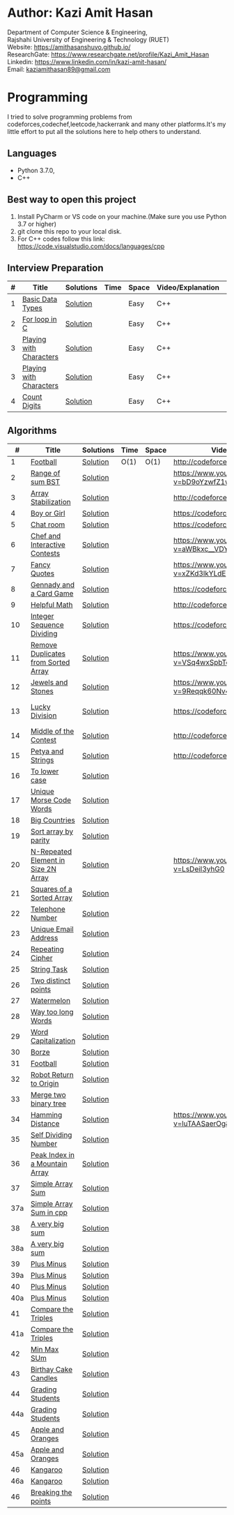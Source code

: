 # Author: Kazi Amit Hasan

Department of Computer Science & Engineering, </br>
Rajshahi University of Engineering & Technology (RUET) </br>
Website: https://amithasanshuvo.github.io/ </br>
ResearchGate: https://www.researchgate.net/profile/Kazi_Amit_Hasan </br>
Linkedin: https://www.linkedin.com/in/kazi-amit-hasan/ </br>
Email: kaziamithasan89@gmail.com

# Programming

I tried to solve programming problems from codeforces,codechef,leetcode,hackerrank and many other platforms.It's my little effort to put all the solutions here to help others to understand.

## Languages

- Python 3.7.0,
- C++

## Best way to open this project

1. Install PyCharm or VS code on your machine.(Make sure you use Python 3.7 or higher)
2. git clone this repo to your local disk.
3. For C++ codes follow this link: https://code.visualstudio.com/docs/languages/cpp

## Interview Preparation

| #   | Title                                                                                          | Solutions                                                                                                                      | Time | Space | Video/Explanation | Difficulty | Tag |
| --- | ---------------------------------------------------------------------------------------------- | ------------------------------------------------------------------------------------------------------------------------------ | ---- | ----- | ----------------- | ---------- | --- |
| 1   | [Basic Data Types ](https://www.hackerrank.com/challenges/c-tutorial-basic-data-types/problem) | [Solution](https://github.com/AmitHasanShuvo/Programming/blob/master/Interview%20Prep/HackerRank%20C%2B%2B/BasicDataTypes.cpp) |      | Easy  | C++               |
| 2   | [For loop in C ](#) | [Solution](https://github.com/AmitHasanShuvo/Programming/blob/master/Interview%20Prep/HackerRank%20C%2B%2B/forloop.cpp) |      | Easy  | C++               |
| 3   | [Playing with Characters](#) | [Solution](https://github.com/AmitHasanShuvo/Programming/blob/master/Interview%20Prep/HackerRank%20C%2B%2B/PlayingWithChar.cpp) |      | Easy  | C++               |
| 3   | [Playing with Characters](#) | [Solution](https://github.com/AmitHasanShuvo/Programming/blob/master/Interview%20Prep/HackerRank%20C%2B%2B/PlayingWithChar.cpp) |      | Easy  | C++               |
| 4   | [Count Digits](#) | [Solution](https://github.com/AmitHasanShuvo/Programming/blob/master/HackerRank%20C%2B%2B/CountDigits.cpp) |      | Easy  | C++               |

## Algorithms

| #   | Title                                                                                                      | Solutions                                                                                        | Time | Space | Video/Explanation                                  | Difficulty | Tag                       |
| --- | ---------------------------------------------------------------------------------------------------------- | ------------------------------------------------------------------------------------------------ | ---- | ----- | -------------------------------------------------- | ---------- | ------------------------- |
| 1   | [Football](http://codeforces.com/problemset/problem/96/A)                                                  | [Solution](https://github.com/AmitHasanShuvo/Programming/blob/master/football.py)                | O(1) | O(1)  | http://codeforces.com/blog/entry/64130             | Easy       | Strings                   |
| 2   | [Range of sum BST](https://leetcode.com/problems/range-sum-of-bst/)                                        | [Solution](https://github.com/AmitHasanShuvo/Programming/blob/master/leetcode938.py)             |      |       | https://www.youtube.com/watch?v=bD9oYzwfZ1w        | Easy       | Tree                      |
| 3   | [Array Stabilization](http://codeforces.com/problemset/problem/1095/B)                                     | [Solution](https://github.com/AmitHasanShuvo/Programming/blob/master/ArrayStabilization.py)      |      |       | http://codeforces.com/blog/entry/64130             | Easy       | Implementation            |
| 4   | [Boy or Girl](https://codeforces.com/problemset/problem/236/A)                                             | [Solution](https://github.com/AmitHasanShuvo/Programming/blob/master/BoyOrGirl.py)               |      |       | https://codeforces.com/blog/entry/5592             | Easy       | Brute Force               |
| 5   | [ Chat room](https://codeforces.com/problemset/problem/58/A)                                               | [Solution](https://github.com/AmitHasanShuvo/Programming/blob/master/ChatRoom.py)                |      |       | https://codeforces.com/blog/entry/1771             | Easy       | Greedy                    |
| 6   | [Chef and Interactive Contests](https://www.codechef.com/problems/CHFINTRO)                                | [Solution](https://github.com/AmitHasanShuvo/Programming/blob/master/CodeChefDEC18N.py)          |      |       | https://www.youtube.com/watch?v=aWBkxc__VDY        | Easy       | Implementation            |
| 7   | [Fancy Quotes](https://www.codechef.com/JAN19A/problems/FANCY)                                             | [Solution](https://github.com/AmitHasanShuvo/Programming/blob/master/FancyQuotes.py)             |      |       | https://www.youtube.com/watch?v=xZKd3lkYLdE        | Easy       | Implementation            |
| 8   | [Gennady and a Card Game](https://codeforces.com/contest/1097/problem/A)                                   | [Solution](https://github.com/AmitHasanShuvo/Programming/blob/master/GennaddyAndCardGame.py)     |      |       | https://codeforces.com/blog/entry/64310            | Easy       | Implementation            |
| 9   | [Helpful Math](http://codeforces.com/problemset/problem/339/A)                                             | [Solution](https://github.com/AmitHasanShuvo/Programming/blob/master/HelpfulMaths.py)            |      |       | http://codeforces.com/blog/entry/8725              | Easy       | Greedy                    |
| 10  | [Integer Sequence Dividing](https://codeforces.com/contest/1102/problem/A)                                 | [Solution](https://github.com/AmitHasanShuvo/Programming/blob/master/IntegerSequenceDividing.py) |      |       | https://codeforces.com/blog/entry/64439            | Easy       | Math                      |
| 11  | [ Remove Duplicates from Sorted Array](https://leetcode.com/problems/remove-duplicates-from-sorted-array/) | [Solution](https://github.com/AmitHasanShuvo/Programming/blob/master/Leetcode26.py)              |      |       | https://www.youtube.com/watch?v=VSq4wxSpbTc&t=2s   | Easy       | Array                     |
| 12  | [Jewels and Stones](https://leetcode.com/problems/jewels-and-stones/)                                      | [Solution](https://github.com/AmitHasanShuvo/Programming/blob/master/Leetcode771.py)             |      |       | https://www.youtube.com/watch?v=9Reqqk60Nv4&t=32s  | Easy       | Hash Table                |
| 13  | [Lucky Division](https://codeforces.com/contest/122/problem/A)                                             | [Solution](https://github.com/AmitHasanShuvo/Programming/blob/master/LuckyDivision.py)           |      |       | https://codeforces.com/blog/entry/2956             | Easy       | Brute Force,Number Theory |
| 14  | [Middle of the Contest](http://codeforces.com/problemset/problem/1133/A?locale=en)                         | [Solution](https://github.com/AmitHasanShuvo/Programming/blob/master/MiddleofTheContest.py)      |      |       | http://codeforces.com/blog/entry/65807             | Easy       | Implementation            |
| 15  | [Petya and Strings](https://codeforces.com/problemset/problem/112/A)                                       | [Solution](https://github.com/AmitHasanShuvo/Programming/blob/master/PetyaAndStrings1.py)        |      |       | http://codeforces.com/blog/entry/2616              | Easy       | Implementation            |
| 16  | [To lower case](https://leetcode.com/problems/to-lower-case/)                                              | [Solution](https://github.com/AmitHasanShuvo/Programming/blob/master/leetcode709.py)             |      |       |                                                    | Easy       | String                    |
| 17  | [Unique Morse Code Words](https://leetcode.com/problems/unique-morse-code-words/)                          | [Solution](https://github.com/AmitHasanShuvo/Programming/blob/master/leetcode804.py)             |      |       |                                                    | Easy       | Hash Table                |
| 18  | [Big Countries](https://leetcode.com/problems/big-countries/)                                              | [Solution](https://github.com/AmitHasanShuvo/Programming/blob/master/leetcode595.sql)            |      |       |                                                    | Easy       | Database                  |
| 19  | [Sort array by parity](https://leetcode.com/problems/sort-array-by-parity/)                                | [Solution](https://github.com/AmitHasanShuvo/Programming/blob/master/leetcode905.py)             |      |       |                                                    | Easy       | Array                     |
| 20  | [N-Repeated Element in Size 2N Array](https://leetcode.com/problems/n-repeated-element-in-size-2n-array/)  | [Solution](https://github.com/AmitHasanShuvo/Programming/blob/master/leetcode961EASY.py)         |      |       | https://www.youtube.com/watch?v=LsDeiI3yhG0        | Easy       | Array                     |
| 21  | [Squares of a Sorted Array](https://leetcode.com/problems/squares-of-a-sorted-array/)                      | [Solution](https://github.com/AmitHasanShuvo/Programming/blob/master/leetcode977.py)             |      |       |                                                    | Easy       | Array                     |
| 22  | [Telephone Number](https://codeforces.com/problemset/problem/1167/A)                                       | [Solution](https://github.com/AmitHasanShuvo/Programming/blob/master/TelephoneNumber.py)         |      |       |                                                    | Easy       | Greedy,Bruteforce         |
| 23  | [Unique Email Address](https://leetcode.com/problems/unique-email-addresses/)                              | [Solution](https://github.com/AmitHasanShuvo/Programming/blob/master/leetcode929.py)             |      |       |                                                    | Easy       | String                    |
| 24  | [Repeating Cipher](https://codeforces.com/problemset/problem/1095/A)                                       | [Solution](https://github.com/AmitHasanShuvo/Programming/blob/master/RepeatingCipher.py)         |      |       |                                                    | Easy       | String                    |
| 25  | [String Task](https://codeforces.com/problemset/problem/118/A)                                             | [Solution](https://github.com/AmitHasanShuvo/Programming/blob/master/StringTask.py)              |      |       |                                                    | Easy       | String                    |
| 26  | [Two distinct points](https://codeforces.com/problemset/problem/1108/A)                                    | [Solution](https://github.com/AmitHasanShuvo/Programming/blob/master/TwoDistinctPoints.py)       |      |       |                                                    | Easy       | Implementation            |
| 27  | [Watermelon](https://codeforces.com/problemset/problem/4/A)                                                | [Solution](https://github.com/AmitHasanShuvo/Programming/blob/master/Watermelon2.py)             |      |       |                                                    | Easy       | Math                      |
| 28  | [Way too long Words](https://codeforces.com/problemset/problem/71/A)                                       | [Solution](https://github.com/AmitHasanShuvo/Programming/blob/master/WayTooLong.py)              |      |       |                                                    | Easy       | String                    |
| 29  | [ Word Capitalization](https://codeforces.com/problemset/problem/281/A)                                    | [Solution](https://github.com/AmitHasanShuvo/Programming/blob/master/WordCapitalization.py)      |      |       |                                                    | Easy       | String                    |
| 30  | [Borze](https://codeforces.com/problemset/problem/32/B)                                                    | [Solution](https://github.com/AmitHasanShuvo/Programming/blob/master/borze.py)                   |      |       |                                                    | Easy       | Implementation            |
| 31  | [Football](https://codeforces.com/problemset/problem/96/A)                                                 | [Solution](https://github.com/AmitHasanShuvo/Programming/blob/master/football.py)                |      |       |                                                    | Easy       | Implementation            |
| 32  | [Robot Return to Origin](https://leetcode.com/problems/robot-return-to-origin/)                            | [Solution](https://github.com/AmitHasanShuvo/Programming/blob/master/leetcode657.py)             |      |       |                                                    | Easy       | String                    |
| 33  | [Merge two binary tree](https://leetcode.com/problems/merge-two-binary-trees/)                             | [Solution](https://github.com/AmitHasanShuvo/Programming/blob/master/leetcode617.py)             |      |       |                                                    | Easy       | Tree                      |
| 34  | [Hamming Distance](https://leetcode.com/problems/hamming-distance/)                                        | [Solution](https://github.com/AmitHasanShuvo/Programming/blob/master/leetcode461.py)             |      |       | https://www.youtube.com/watch?v=luTAASaerOg&t=755s | Easy       | Bit Manipulation          |
| 35  | [Self Dividing Number](https://leetcode.com/problems/self-dividing-numbers/)                               | [Solution](https://github.com/AmitHasanShuvo/Programming/blob/master/leetcode728.py)             |      |       |                                                    | Easy       | Math                      |
| 36  | [Peak Index in a Mountain Array](https://leetcode.com/problems/peak-index-in-a-mountain-array/)            | [Solution](https://github.com/AmitHasanShuvo/Programming/blob/master/leetcode852.py)             |      |       |                                                    | Easy       | Binary Search             |
| 37  | [Simple Array Sum](https://www.hackerrank.com/challenges/simple-array-sum/problem)                         | [Solution](https://github.com/AmitHasanShuvo/Programming/blob/master/SimpleArraySum.py)          |      |       |                                                    | Easy       | Algorithm                 |
| 37a | [Simple Array Sum in cpp](https://www.hackerrank.com/challenges/simple-array-sum/problem)                  | [Solution](https://github.com/AmitHasanShuvo/Programming/blob/master/SimpleArraySum.cpp)         |      |       |                                                    | Easy       | Algorithm                 |
| 38  | [A very big sum](https://www.hackerrank.com/challenges/a-very-big-sum/problem)                             | [Solution](https://github.com/AmitHasanShuvo/Programming/blob/master/AVeryBigSum.py)             |      |       |                                                    | Easy       | Algorithm                 |
| 38a | [A very big sum](https://www.hackerrank.com/challenges/a-very-big-sum/problem)                             | [Solution](https://github.com/AmitHasanShuvo/Programming/blob/master/AVeryBigSum.cpp)            |      |       |                                                    | Easy       | Algorithm                 |
| 39  | [Plus Minus](https://www.hackerrank.com/challenges/plus-minus/problem)                                     | [Solution](https://github.com/AmitHasanShuvo/Programming/blob/master/PlusMinus.py)               |      |       |                                                    | Easy       | Algorithm                 |
| 39a | [Plus Minus](https://www.hackerrank.com/challenges/plus-minus/problem)                                     | [Solution](https://github.com/AmitHasanShuvo/Programming/blob/master/PlusMinus.cpp)              |      |       |                                                    | Easy       | Algorithm                 |
| 40  | [Plus Minus](https://www.hackerrank.com/challenges/staircase/problem)                                      | [Solution](https://github.com/AmitHasanShuvo/Programming/blob/master/Staircase.py)               |      |       |                                                    | Easy       | Algorithm                 |
| 40a | [Plus Minus](https://www.hackerrank.com/challenges/staircase/problem)                                      | [Solution](https://github.com/AmitHasanShuvo/Programming/blob/master/Staircse.cpp)               |      |       |                                                    | Easy       | Algorithm                 |
| 41  | [Compare the Triples](https://www.hackerrank.com/challenges/compare-the-triplets/problem)                  | [Solution](https://github.com/AmitHasanShuvo/Programming/blob/master/CompareTheTriples.py)       |      |       |                                                    | Easy       | Algorithm                 |
| 41a | [Compare the Triples](https://www.hackerrank.com/challenges/compare-the-triplets/problem)                  | [Solution](https://github.com/AmitHasanShuvo/Programming/blob/master/CompareTheTriples.cpp)      |      |       |                                                    | Easy       | Algorithm                 |
| 42  | [Min Max SUm](https://www.hackerrank.com/challenges/mini-max-sum/problem)                                  | [Solution](https://github.com/AmitHasanShuvo/Programming/blob/master/MiniMaxSum.py)              |      |       |                                                    | Easy       | Algorithm                 |
| 43  | [Birthay Cake Candles](https://www.hackerrank.com/challenges/birthday-cake-candles/problem)                | [Solution](https://github.com/AmitHasanShuvo/Programming/blob/master/BdayCakeCandles.py)         |      |       |                                                    | Easy       | Algorithm                 |
| 44  | [Grading Students](https://www.hackerrank.com/challenges/grading/problem)                                  | [Solution](https://github.com/AmitHasanShuvo/Programming/blob/master/GradingStudents.py)         |      |       |                                                    | Easy       | Algorithm                 |
| 44a | [Grading Students](https://www.hackerrank.com/challenges/grading/problem)                                  | [Solution](https://github.com/AmitHasanShuvo/Programming/blob/master/GradingStudents.cpp)        |      |       |                                                    | Easy       | Algorithm                 |
| 45  | [Apple and Oranges](https://www.hackerrank.com/challenges/apple-and-orange/problem)                        | [Solution](https://github.com/AmitHasanShuvo/Programming/blob/master/AppleOrange.py)             |      |       |                                                    | Easy       | Algorithm                 |
| 45a | [Apple and Oranges](https://www.hackerrank.com/challenges/grading/problem)                                 | [Solution](https://github.com/AmitHasanShuvo/Programming/blob/master/AppleOrange.cpp)            |      |       |                                                    | Easy       | Algorithm                 |
| 46  | [Kangaroo](https://www.hackerrank.com/challenges/kangaroo/problem)                                         | [Solution](https://github.com/AmitHasanShuvo/Programming/blob/master/kangaroo.py)                |      |       |                                                    | Easy       | Algorithm                 |
| 46a | [Kangaroo](https://www.hackerrank.com/challenges/kangaroo/problem)                                         | [Solution](https://github.com/AmitHasanShuvo/Programming/blob/master/kangaroo.cpp)               |      |       |                                                    | Easy       | Algorithm                 |
| 46  | [Breaking the points](https://www.hackerrank.com/challenges/breaking-best-and-worst-records/problem)       | [Solution](https://github.com/AmitHasanShuvo/Programming/blob/master/BreakingRecords.py)         |      |       |                                                    | Easy       | Algorithm                 |
